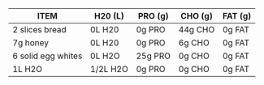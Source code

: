 |   ITEM                  | H20 (L)  | PRO (g)   | CHO (g)  | FAT (g) |
|-------------------------|----------|-----------|----------|---------|
| 2 slices bread          | 0L H20   | 0g PRO    | 44g CHO  | 0g FAT  |
| 7g honey                | 0L H20   | 0g PRO    | 6g CHO   | 0g FAT  |
| 6 solid egg whites      | 0L H2O   | 25g PRO   | 0g CHO   | 0g FAT  |
| 1L H2O                  | 1/2L H2O | 0g PRO    | 0g CHO   | 0g FAT  |
